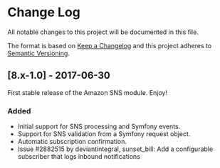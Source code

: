 # Change Log
All notable changes to this project will be documented in this file.

The format is based on [Keep a Changelog](http://keepachangelog.com/)
and this project adheres to [Semantic Versioning](http://semver.org/).

## [8.x-1.0] - 2017-06-30

First stable release of the Amazon SNS module. Enjoy!

### Added

* Initial support for SNS processing and Symfony events.
* Support for SNS validation from a Symfony request object.
* Automatic subscription confirmation.
* Issue #2882515 by deviantintegral, sunset_bill: Add a configurable subscriber
  that logs inbound notifications
